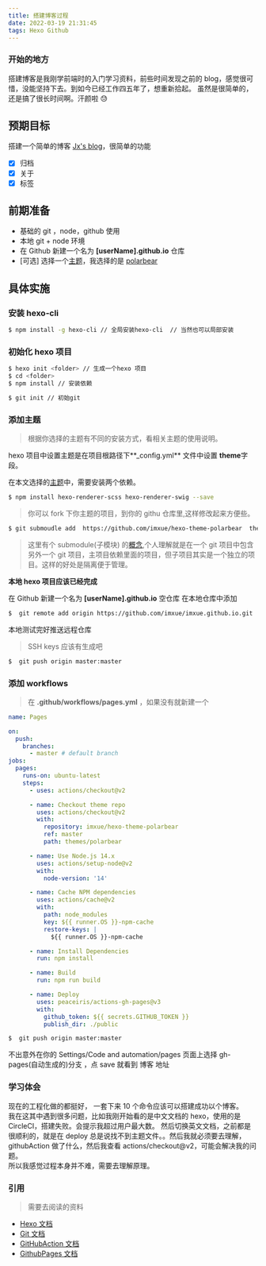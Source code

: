 ```yaml
---
title: 搭建博客过程
date: 2022-03-19 21:31:45
tags: Hexo Github
---
```


### 开始的地方

搭建博客是我刚学前端时的入门学习资料，前些时间发现之前的 blog，感觉很可惜，没能坚持下去。到如今已经工作四五年了，想重新拾起。
虽然是很简单的，还是搞了很长时间啊。汗颜啦 😓

## 预期目标

搭建一个简单的博客 [Jx's blog](https://imxue.github.io/)，很简单的功能

- [x] 归档
- [x] 关于
- [x] 标签

## 前期准备

- 基础的 git ，node，github 使用
- 本地 git + node 环境
- 在 Github 新建一个名为 **[userName].github.io** 仓库
- [可选] 选择一个[主题](https://hexo.io/themes/)，我选择的是 [polarbear](https://github.com/frostfan/hexo-theme-polarbear)

## 具体实施

### 安装 hexo-cli

```bash
$ npm install -g hexo-cli // 全局安装hexo-cli  // 当然也可以局部安装
```

### 初始化 hexo 项目

```bash
$ hexo init <folder> // 生成一个hexo 项目
$ cd <folder>
$ npm install // 安装依赖

$ git init // 初始git
```

### 添加主题

> 根据你选择的主题有不同的安装方式，看相关主题的使用说明。

hexo 项目中设置主题是在项目根路径下**\_config.yml** 文件中设置 **theme**字段。

在本文选择的[主题](https://hexo.io/themes/)中，需要安装两个依赖。

```bash
$ npm install hexo-renderer-scss hexo-renderer-swig --save
```

> 你可以 fork 下你主题的项目，到你的 githu 仓库里,这样修改起来方便些。

```bash
$ git submoudle add  https://github.com/imxue/hexo-theme-polarbear  themes/polarbear
```

> 这里有个 submodule(子模块) 的[概念](https://git-scm.com/book/en/v2/Git-Tools-Submodules),个人理解就是在一个 git 项目中包含另外一个 git 项目，主项目依赖里面的项目，但子项目其实是一个独立的项目。这样的好处是隔离便于管理。

**本地 hexo 项目应该已经完成**

在 Github 新建一个名为 **[userName].github.io** 空仓库
在本地仓库中添加

```bash
$  git remote add origin https://github.com/imxue/imxue.github.io.git
```

本地测试完好推送远程仓库

> SSH keys 应该有生成吧

```bash
$  git push origin master:master
```

### 添加 workflows

> 在 **.github/workflows/pages.yml** ，如果没有就新建一个

```yml
name: Pages

on:
  push:
    branches:
      - master # default branch
jobs:
  pages:
    runs-on: ubuntu-latest
    steps:
      - uses: actions/checkout@v2

      - name: Checkout theme repo
        uses: actions/checkout@v2
        with:
          repository: imxue/hexo-theme-polarbear
          ref: master
          path: themes/polarbear

      - name: Use Node.js 14.x
        uses: actions/setup-node@v2
        with:
          node-version: '14'

      - name: Cache NPM dependencies
        uses: actions/cache@v2
        with:
          path: node_modules
          key: ${{ runner.OS }}-npm-cache
          restore-keys: |
            ${{ runner.OS }}-npm-cache

      - name: Install Dependencies
        run: npm install

      - name: Build
        run: npm run build

      - name: Deploy
        uses: peaceiris/actions-gh-pages@v3
        with:
          github_token: ${{ secrets.GITHUB_TOKEN }}
          publish_dir: ./public
```

```bash
$  git push origin master:master
```

不出意外在你的 Settings/Code and automation/pages 页面上选择 gh-pages(自动生成的)分支 ，点 save 就看到 博客 地址

### 学习体会

现在的工程化做的都挺好， 一套下来 10 个命令应该可以搭建成功以个博客。
<br/>
我在这其中遇到很多问题，比如我刚开始看的是中文文档的 hexo，使用的是 CircleCI，搭建失败。会提示我超过用户最大数。
然后切换英文文档，之前都是很顺利的，就是在 deploy 总是说找不到主题文件。。然后我就必须要去理解，githubAction 做了什么，然后我查看 actions/checkout@v2，可能会解决我的问题。
<br/>
所以我感觉过程本身并不难，需要去理解原理。

### 引用

> 需要去阅读的资料

- [Hexo 文档](https://hexo.io/docs/)
- [Git 文档](https://git-scm.com/)
- [GitHubAction 文档](https://docs.github.com/cn/actions)
- [GithubPages 文档](https://docs.github.com/cn/pages/getting-started-with-github-pages)
